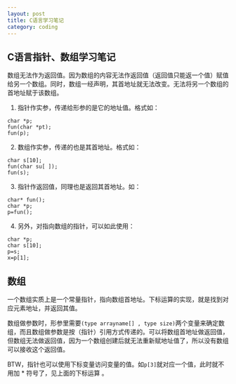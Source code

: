 ```yaml
---
layout: post
title: C语言学习笔记
category: coding
---
```


## C语言指针、数组学习笔记

数组无法作为返回值。因为数组的内容无法作返回值（返回值只能返一个值）赋值给另一个数组。同时，数组一经声明，其首地址就无法改变。无法将另一个数组的首地址赋于该数组。

1. 指针作实参，传递给形参的是它的地址值。格式如：  
```
char *p;
fun(char *pt);
fun(p);
```
2. 数组作实参，传递的也是其首地址。格式如：  
```
char s[10];
fun(char su[ ]);
fun(s);
```
3. 指针作返回值，同理也是返回其首地址。如：  
```
char* fun();
char *p;
p=fun();
```
4. 另外，对指向数组的指针，可以如此使用：  
```
char *p;
char s[10];
p=s;
x=p[1];
```

## 数组

一个数组实质上是一个常量指针，指向数组首地址。下标运算的实现，就是找到对应元素地址，并返回其值。

数组做参数时，形参里需要`(type arrayname[] , type size)`两个变量来确定数组，而且数组做参数是按（指针）引用方式传递的。可以将数组首地址做返回值，但数组无法做返回值，因为一个数组创建后就无法重新赋地址值了，所以没有数组可以接收这个返回值。

BTW，指针也可以使用下标变量访问变量的值。如`p[3]`就对应一个值，此时就不用加 * 符号了，见上面的下标运算 。